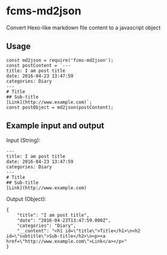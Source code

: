# fcms-md2json

Convert Hexo-like markdown file content to a javascript object

## Usage

```
const md2json = require('fcms-md2json');
const postContent = `---
title: I am post title
date: 2016-04-23 13:47:59
categories: Diary
---
# Title
## Sub-title
[Link](http://www.example.com)`;
const postObject = md2json(postContent);
```

## Example input and output

Input (String):
```
---
title: I am post title
date: 2016-04-23 13:47:59
categories: Diary
---
# Title
## Sub-title
[Link](http://www.example.com)
```

Output (Object):
```
{
    "title": "I am post title",
    "date": "2016-04-23T13:47:59.000Z",
    "categories": "Diary",
    "__content": "<h1 id=\"title\">Title</h1>\n<h2 id=\"subtitle\">Sub-title</h2>\n<p><a href=\"http://www.example.com\">Link</a></p>"
}
```
